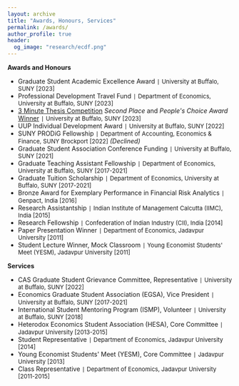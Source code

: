 ```yaml
---
layout: archive
title: "Awards, Honours, Services"
permalink: /awards/
author_profile: true
header:
  og_image: "research/ecdf.png"
---
```

**Awards and Honours**

- Graduate Student Academic Excellence Award `|` <span style="font-size:13px;"> University at Buffalo, SUNY [2023]</span>
- Professional Development Travel Fund `|` <span style="font-size:13px;"> Department of Economics, University at Buffalo, SUNY [2023]</span>
- [3 Minute Thesis Competition](https://www.buffalo.edu/ubnow/stories/2023/02/3mt.html) *Second Place* and *People's Choice Award* [Winner](https://www.buffalo.edu/three-minute-thesis/upcoming-competition.html) `|` <span style="font-size:13px;"> University at Buffalo, SUNY [2023]</span> 
- UUP Individual Development Award `|` <span style="font-size:13px;"> University at Buffalo, SUNY [2022]</span>
- SUNY PRODiG Fellowship `|` <span style="font-size:13px;"> Department of Accounting, Economics & Finance, SUNY Brockport [2022]</span> *(Declined)*
- Graduate Student Association Conference Funding `|` <span style="font-size:13px;"> University at Buffalo, SUNY [2021]</span>
- Graduate Teaching Assistant Fellowship `|` <span style="font-size:13px;"> Department of Economics, University at Buffalo, SUNY [2017-2021]</span>
- Graduate Tuition Scholarship `|` <span style="font-size:13px;"> Department of Economics, University at Buffalo, SUNY [2017-2021]</span>
- Bronze Award for Exemplary Performance in Financial Risk Analytics `|` <span style="font-size:13px;">Genpact, India [2016]</span>
- Research Assistantship `|` <span style="font-size:13px;">Indian Institute of Management Calcutta (IIMC), India [2015]</span>
- Research Fellowship `|` <span style="font-size:13px;">Confederation of Indian Industry (CII), India [2014]</span>
- Paper Presentation Winner `|` <span style="font-size:13px;">Department of Economics, Jadavpur University [2011]</span>
- Student Lecture Winner, Mock Classroom `|` <span style="font-size:13px;">Young Economist Students' Meet (YESM), Jadavpur University [2011]</span>

**Services**

- CAS Graduate Student Grievance Committee, Representative `|` <span style="font-size:13px;">University at Buffalo, SUNY [2022]</span>
- Economics Graduate Student Association (EGSA), Vice President `|` <span style="font-size:13px;">University at Buffalo, SUNY [2017-2021]</span>
- International Student Mentoring Program (ISMP), Volunteer `|` <span style="font-size:13px;">University at Buffalo, SUNY [2018]</span>
- Heterodox Economics Student Association (HESA), Core Committee `|` <span style="font-size:13px;">Jadavpur University [2013-2015]</span>
- Student Representative `|` <span style="font-size:13px;">Department of Economics, Jadavpur University [2014]</span>
- Young Economist Students' Meet (YESM), Core Committee `|` <span style="font-size:13px;">Jadavpur University [2013]</span>
- Class Representative `|` <span style="font-size:13px;">Department of Economics, Jadavpur University [2011-2015]</span>
